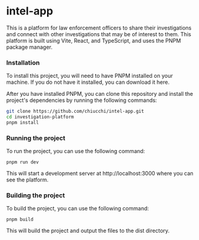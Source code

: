# intel-app

This is a platform for law enforcement officers to share their investigations and connect with other investigations that may be of interest to them. This platform is built using Vite, React, and TypeScript, and uses the PNPM package manager.

### Installation
To install this project, you will need to have PNPM installed on your machine. If you do not have it installed, you can download it here.

After you have installed PNPM, you can clone this repository and install the project's dependencies by running the following commands:

```bash
git clone https://github.com/chiucchi/intel-app.git
cd investigation-platform
pnpm install
```


### Running the project
To run the project, you can use the following command:

```console
pnpm run dev
```
This will start a development server at http://localhost:3000 where you can see the platform.


### Building the project
To build the project, you can use the following command:

```console
pnpm build
```
This will build the project and output the files to the dist directory.
